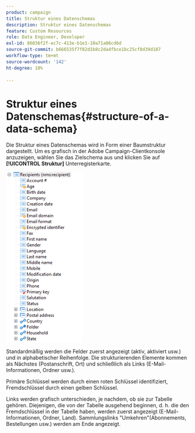 ```yaml
---
product: campaign
title: Struktur eines Datenschemas
description: Struktur eines Datenschemas
feature: Custom Resources
role: Data Engineer, Developer
exl-id: 86036f2f-ec7c-413e-b1e1-10a71a06cd6d
source-git-commit: b666535f7f82d1b8c2da4fbce1bc25cf8d39d187
workflow-type: tm+mt
source-wordcount: '142'
ht-degree: 10%

---
```


# Struktur eines Datenschemas{#structure-of-a-data-schema}

Die Struktur eines Datenschemas wird in Form einer Baumstruktur dargestellt. Um es grafisch in der Adobe Campaign-Clientkonsole anzuzeigen, wählen Sie das Zielschema aus und klicken Sie auf **[!UICONTROL Struktur]** Unterregisterkarte.

![](assets/d_ncs_integration_schema_arbo.png)

Standardmäßig werden die Felder zuerst angezeigt (aktiv, aktiviert usw.) und in alphabetischer Reihenfolge. Die strukturierenden Elemente kommen als Nächstes (Postanschrift, Ort) und schließlich als Links (E-Mail-Informationen, Ordner usw.).

Primäre Schlüssel werden durch einen roten Schlüssel identifiziert, Fremdschlüssel durch einen gelben Schlüssel.

Links werden grafisch unterschieden, je nachdem, ob sie zur Tabelle gehören. Diejenigen, die von der Tabelle ausgehend beginnen, d. h. die den Fremdschlüssel in der Tabelle haben, werden zuerst angezeigt (E-Mail-Informationen, Ordner, Land). Sammlungslinks &quot;Umkehren&quot;(Abonnements, Bestellungen usw.) werden am Ende angezeigt.
